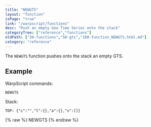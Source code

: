 ```yaml
---
title: "NEWGTS"
layout: "function"
isPage: "true"
link: "/warpscript/functions"
desc: "Push an empty Geo Time Series onto the stack"
categoryTree: ["reference","functions"]
oldPath: ["30-functions","50-gts","100-function_NEWGTS.html.md"]
category: "reference"
---
```

 

The `NEWGTS` function pushes onto the stack an empty GTS.


## Example ##

WarpScript commands:

    NEWGTS

Stack:

    TOP: {"c":"","l":{},"a":{},"v":[]}


{% raw %}
<warp10-warpscript-widget backend="{{backend}}"  exec-endpoint="{{execEndpoint}}">NEWGTS
</warp10-warpscript-widget>
{% endraw %}    
